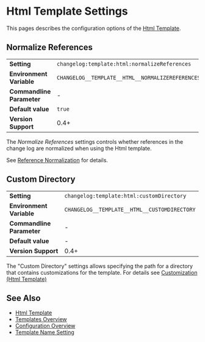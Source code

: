<!--
  <auto-generated>
    The contents of this file were generated by a tool.
    Any changes to this file will be overwritten.
    To change the content of this file, edit 'html-template.md.scriban'
  </auto-generated>
-->
# Html Template Settings

This pages describes the configuration options of the [Html Template](../../templates/html.md).

## Normalize References

<table>
    <tr>
        <td><b>Setting</b></td>
        <td><code>changelog:template:html:normalizeReferences</code></td>
    </tr>
    <tr>
        <td><b>Environment Variable</b></td>
        <td><code>CHANGELOG__TEMPLATE__HTML__NORMALIZEREFERENCES</code></td>
    </tr>
    <tr>
        <td><b>Commandline Parameter</b></td>
        <td>
            -
        </td>
    </tr>
    <tr>
        <td><b>Default value</b></td>
        <td>
            <code>true</code>
        </td>
    </tr>
    <tr>
        <td><b>Version Support</b></td>
        <td>0.4+</td>
    </tr>
</table>

The *Normalize References* settings controls whether references in the change log are normalized when using the Html template.

See [Reference Normalization](../../auto-references.md#normalization) for details.

## Custom Directory


<table>
    <tr>
        <td><b>Setting</b></td>
        <td><code>changelog:template:html:customDirectory</code></td>
    </tr>
    <tr>
        <td><b>Environment Variable</b></td>
        <td><code>CHANGELOG__TEMPLATE__HTML__CUSTOMDIRECTORY</code></td>
    </tr>
    <tr>
        <td><b>Commandline Parameter</b></td>
        <td>
            -
        </td>
    </tr>
    <tr>
        <td><b>Default value</b></td>
        <td>
            -
        </td>
    </tr>
    <tr>
        <td><b>Version Support</b></td>
        <td>0.4+</td>
    </tr>
</table>

The "Custom Directory" settings allows specifying the path for a directory that contains customizations for the template.
For details see [Customization (Html Template)](../../templates/html.md#customization)

## See Also

- [Html Template](../../templates/html.md)
- [Templates Overview](../../templates/README.md)
- [Configuration Overview](../../configuration.md)
- [Template Name Setting](./template-name.md)